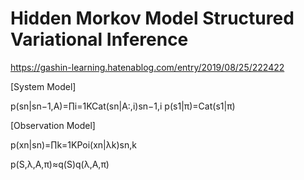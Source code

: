 
# Hidden Morkov Model Structured Variational Inference

https://gashin-learning.hatenablog.com/entry/2019/08/25/222422

[System Model]

p(sn|sn−1,A)=∏i=1KCat(sn|A:,i)sn−1,i
p(s1|π)=Cat(s1|π)

[Observation Model]

p(xn|sn)=∏k=1KPoi(xn|λk)sn,k


p(S,λ,A,π)≈q(S)q(λ,A,π)
